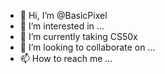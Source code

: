 - 👋 Hi, I’m @BasicPixel
- 👀 I’m interested in ...
- 🌱 I’m currently taking CS50x
- 💞️ I’m looking to collaborate on ...
- 📫 How to reach me ...

<!---
BasicPixel/BasicPixel is a ✨ special ✨ repository because its `README.md` (this file) appears on your GitHub profile.
You can click the Preview link to take a look at your changes.
--->
